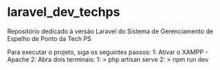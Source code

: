 # laravel_dev_techps
Repositório dedicado à versão Laravel do Sistema de Gerenciamento de Espelho de Ponto da Tech PS

Para executar o projeto, siga os seguintes passos:
	1: Ativar o XAMPP
		- Apache
	2: Abra dois terminais:
		1: > php artisan serve
		2: > npm run dev